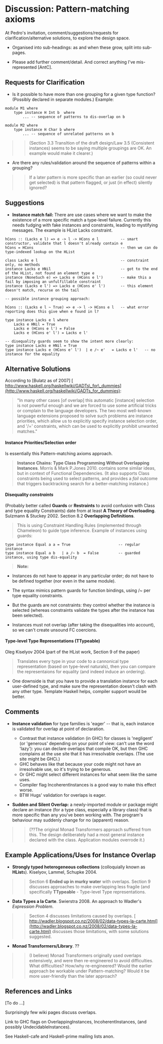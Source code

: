 # Discussion: Pattern-matching axioms



At Pedro's invitation, comment/suggestions/requests for clarification/alternative solutions, to explore the design space.


- Organised into sub-headings: as and when these grow, split into sub-pages.

- Please add further comment/detail. And correct anything I've mis-represented \[AntC\].

## Requests for Clarification


- Is it possible to have more than one grouping for a given type function? (Possibly declared in separate modules.) Example:

```wiki
module M1 where
    type instance H Int b  where
        ... -- sequence of patterns to dis-overlap on b

module M2 where
    type instance H Char b where
        ... -- sequence of unrelated patterns on b
```

>
> >
> >
> > (Section 3.3 Transltion of the draft design/Law 3.5 (Consistent instances) seems to be saying multiple groupings are OK. An example would make it clearer.)
> >
> >
>

- Are there any rules/validation around the sequence of patterns within a grouping?

>
> >
> >
> > If a later pattern is more specific than an earlier (so could never get selected) is that pattern flagged, or just (in effect) silently ignored?
> >
> >
>

## Suggestions


- **Instance match fail:** There are use cases where we want to make the existence of a more specific match a type-level failure. Currently this needs fudging with fake instances and constraints, leading to mystifying messages. The example is HList Lacks constraint.

```wiki
hCons :: (Lacks e l) => e -> l -> HCons e l          -- smart constructor, validate that l doesn't already contain e
hCons = HCons                                        -- then we can do type-indexed lookup on the HList

class Lacks e l                                      -- constraint only, no methods
instance Lacks e HNil                                -- got to the end of the HList, not found an element type e
instance (NoneSuch e) => Lacks e (HCons e l')        -- make this a fail by imposing an unfulfillable constraint
instance (Lacks e l') => Lacks e (HCons e' l')       -- this element doesn't match, recurse on the tail

-- possible instance grouping approach:

hCons :: (Lacks e l ~ True) => e -> l -> HCons e l   -- what error reporting does this give when e found in l?

type instance Lacks e l where
    Lacks e HNil = True
    Lacks e (HCons e l') = False
    Lacks e (HCons e' l') = Lacks e l'

-- disequality guards seem to show the intent more clearly:
type instance Lacks e HNil = True
type instance Lacks e (HCons e' l')  | e /~ e'   = Lacks e l'   -- no instance for the equality
```

## Alternative Solutions



According to \[Bulatz as of 2007\] [
http://www.haskell.org/haskellwiki/GADTs\_for\_dummies](http://www.haskell.org/haskellwiki/GADTs_for_dummies):


>
>
> "In many other cases \[of overlap\] this automatic \[instance\] selection is not powerful enough and we are forced to use some artificial tricks or complain to the language developers. The two most well-known language extensions proposed to solve such problems are instance priorities, which allow us to explicitly specify instance selection order, and '/=' constraints, which can be used to explicitly prohibit unwanted matches."
>
>

#### Instance Priorities/Selection order



Is essentially this Pattern-matching axioms approach.


>
>
> **Instance Chains: Type Class Programming Without Overlapping Instances**. Morris & Mark P.Jones 2010. contains some similar ideas, but in context of Functional Dependencies. (It also supports Class constraints being used to select patterns, and provides a *fail* outcome that triggers backtracking search for a better-matching instance.)
>
>

#### Disequality *constraints*



(Probably better called **Guards** or **Restraints** to avoid confusion with Class and type equality Constraints) date from at least **A Theory of Overloading**. Sulzmann & Stuckey 2002. Section 8.2 **Overlapping Definitions**.


>
>
> This is using Constraint Handling Rules (implemented through Chameleon) to guide type inference. Example of instances using guards:
>
>

```wiki
type instance Equal a a = True                      -- regular instance
type instance Equal a b   | a /~ b  = False         -- guarded instance, using type dis-equality
```

>
>
> **Note:**
>
>

- Instances do not have to appear in any particular order; do not have to be defined together (nor even in the same module).

- The syntax mimics pattern guards for function bindings, using /\~ per type equality constraints.

- But the guards are not constraints: they control whether the instance is selected (whereas constraints validate the types after the instance has been selected).

- Instances must not overlap (after taking the disequalities into account), so we can't create unsound FC coercions.

#### Type-level Type Representations (TTypeable)



Oleg Kiselyov 2004 (part of the HList work, Section 9 of the paper)


>
>
> Translates every type in your code to a cannonical type representation (based on type-level naturals), then you can compare the representaions for equality (and indeed induce an ordering).
>
>

- One downside is that you have to provide a translation instance for each user-defined type, and make sure the representation doesn't clash with any other type. Template Haskell helps, compiler support would be better.

## Comments


- **Instance validation** for type families is 'eager' -- that is, each instance is validated for overlap at point of declaration.

  - Contrast that instance validation (in GHC) for classes is 'negligent' (or 'generous' depending on your point of view: can't use the word 'lazy'): you can declare overlaps that compile OK, but then GHC complains at the use site that it has irresolvable overlaps. (The use site might be GHCi.)
  - GHC behaves like that because your code might not have an irresolvable use, so it's trying to be generous.
  - Or GHC might select different instances for what seem like the same uses.
  - Compiler flag IncoherentInstances is a good way to make this effect worse.
  - BTW Hugs' validation for overlaps is eager.

- **Sudden and Silent Overlap:** a newly-imported module or package might declare an instance (for a type class, especially a library class) that is more specific than any you've been working with. The program's behaviour may suddenly change for no (apparent) reason.

>
> >
> >
> > (??The original Monad Transformers approach suffered from this. The design deliberately had a most general instance declared with the class. Application modules overrode it.)
> >
> >
>

## Example Applications/Uses for Instance Overlap


- **Strongly typed heterogeneous collections** (colloquially known as **HList**s). Kiselyov, Lammel, Schupke 2004.

>
> >
> >
> > Section 6 **Ended up in murky water** with overlaps. Section 9 discusses approaches to make overlapping less fragile (and specifically **TTypeable** - Type-level Type representations.
> >
> >
>

- **Data Types a la Carte**. Swierstra 2008. An approach to Wadler's *Expression Problem*.

>
> >
> >
> > Section 4 discusses limitations caused by overlaps. [
> > http://wadler.blogspot.co.nz/2008/02/data-types-la-carte.html](http://wadler.blogspot.co.nz/2008/02/data-types-la-carte.html) discusses those limitations, with some solutions suggested.
> >
> >
>

- **Monad Transformers/Library**. ??

>
> >
> >
> > (I believe) Monad Transformers originally used overlaps extensively, and were then re-engineered to avoid difficulties. What difficulties? How/why re-engineered? Would the earlier approach be workable under Pattern-matching? Would it be more user-friendly than the later approach?
> >
> >
>

## References and Links



\[To do ...\]



Surprisingly few wiki pages discuss overlaps.



Link to GHC flags on OverlappingInstances, IncoherentInstances, (and possibly UndecidableInstances).



See Haskell-cafe and Haskell-prime mailing lists anon.


